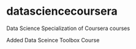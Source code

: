 datasciencecoursera
===================

Data Science Specialization of Coursera courses

Added Data Sceince Toolbox Course
